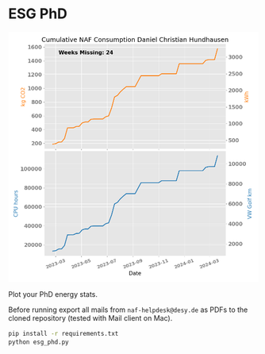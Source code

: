 # ESG PhD

![the-plot](./plot.png)

Plot your PhD energy stats.

Before running export all mails from `naf-helpdesk@desy.de` as PDFs to the cloned repository (tested with Mail client on Mac).

```bash
pip install -r requirements.txt
python esg_phd.py
```
